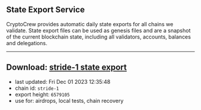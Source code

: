 ## State Export Service
CryptoCrew provides automatic daily state exports for all chains we validate. State export files can be used as genesis files and are a snapshot of the current blockchain state, including all validators, accounts, balances and delegations.

---
**Download: [stride-1 state export](https://dl.ccvalidators.com/SERVICE/stride/stride-1_export_6579105.json)**
---

- last updated: Fri Dec 01 2023 12:35:48
- chain id: `stride-1`
- export height: `6579105`
- use for: airdrops, local tests, chain recovery
